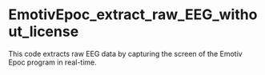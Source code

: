 # EmotivEpoc_extract_raw_EEG_without_license
This code extracts raw EEG data by capturing the screen of the Emotiv Epoc program in real-time.
